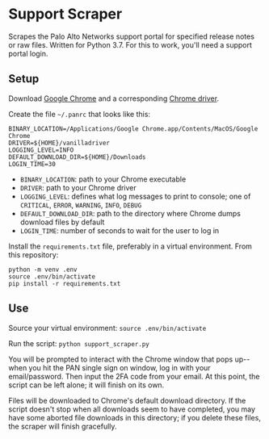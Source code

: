 # Support Scraper

Scrapes the Palo Alto Networks support portal for specified release notes or raw files. Written for Python 3.7. For this to work, you'll need a support portal login.

## Setup
Download [Google Chrome](https://www.google.com/chrome/) and a corresponding [Chrome driver](https://sites.google.com/a/chromium.org/chromedriver/downloads).

Create the file `~/.panrc` that looks like this:
```
BINARY_LOCATION=/Applications/Google Chrome.app/Contents/MacOS/Google Chrome
DRIVER=${HOME}/vanilladriver
LOGGING_LEVEL=INFO
DEFAULT_DOWNLOAD_DIR=${HOME}/Downloads
LOGIN_TIME=30
```
* `BINARY_LOCATION`: path to your Chrome executable
* `DRIVER`: path to your Chrome driver
* `LOGGING_LEVEL`: defines what log messages to print to console; one of `CRITICAL`, `ERROR`, `WARNING`, `INFO`, `DEBUG`
* `DEFAULT_DOWNLOAD_DIR`: path to the directory where Chrome dumps download files by default
* `LOGIN_TIME`: number of seconds to wait for the user to log in

Install the `requirements.txt` file, preferably in a virtual environment. From this repository: 
```
python -m venv .env
source .env/bin/activate
pip install -r requirements.txt
```

## Use
Source your virtual environment: `source .env/bin/activate`

Run the script: `python support_scraper.py`

You will be prompted to interact with the Chrome window that pops up--when you hit the PAN single sign on window, log in with your email/password. Then input the 2FA code from your email. At this point, the script can be left alone; it will finish on its own.

Files will be downloaded to Chrome's default download directory. If the script doesn't stop when all downloads seem to have completed, you may have some aborted file downloads in this directory; if you delete these files, the scraper will finish gracefully.